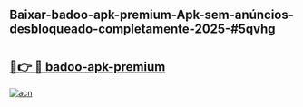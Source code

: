 ## Baixar-badoo-apk-premium-Apk-sem-anúncios-desbloqueado-completamente-2025-#5qvhg

# <h2><a href="https://ainizakaria.my?title=badoo-apk-premium&ref=20M">🔗👉 🔴 badoo-apk-premium</a></h2>

[![acn](https://github.com/user-attachments/assets/0f9c940e-d8b0-45ae-aac7-cd30a18b3e1c)](https://ainizakaria.my?title=badoo-apk-premium&ref=20M)

